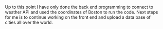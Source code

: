 Up to this point I have only done the back end programming to connect to weather API and used the coordinates of Boston to run the code. Next steps for me is to continue working on the front end and upload a data base of cities all over the world.
